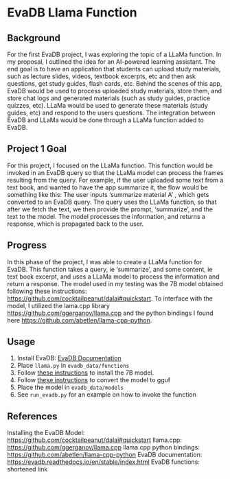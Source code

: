 # EvaDB Llama Function

## Background
For the first EvaDB project, I was exploring the topic of a LLaMa function. In my proposal, I outlined the idea for an AI-powered learning assistant. The end goal is to have an application that students can upload study materials, such as lecture slides, videos, textbook excerpts, etc and then ask questions, get study guides, flash cards, etc. Behind the scenes of this app, EvaDB would be used to process uploaded study materials, store them, and store chat logs and generated materials (such as study guides, practice quizzes, etc). LLaMa would be used to generate these materials (study guides, etc) and respond to the users questions. The integration between EvaDB and LLaMa would be done through a LLaMa function added to EvaDB.

## Project 1 Goal
For this project, I focused on the LLaMa function. This function would be invoked in an EvaDB query so that the LLaMa model can process the frames resulting from the query. For example, if the user uploaded some text from a text book, and wanted to have the app summarize it, the flow would be something like this: The user inputs ‘summarize material A’ , which gets converted to an EvaDB query. The query uses the LLaMa function, so that after we fetch the text, we then provide the prompt, ‘summarize’, and the text to the model. The model processes the information, and returns a response, which is propagated back to the user. 

## Progress
In this phase of the project, I was able to create a LLaMa function for EvaDB. This function takes a query, ie ‘summarize’, and some content, ie text book excerpt, and uses a LLaMa model to process the information and return a response. The model used in my testing was the 7B model obtained following these instructions: https://github.com/cocktailpeanut/dalai#quickstart.
To interface with the model, I utilized the lama.cpp library https://github.com/ggerganov/llama.cpp and the python bindings I found here https://github.com/abetlen/llama-cpp-python.


## Usage
1. Install EvaDB: [EvaDB Documentation](https://evadb.readthedocs.io/en/stable/source/overview/getting-started.html)
2. Place ```llama.py``` in ```evadb_data/functions```
3. Follow [these instructions](https://github.com/cocktailpeanut/dalai#quickstart) to install the 7B model.
4. Follow [these instructions](https://github.com/abetlen/llama-cpp-python#:~:text=Starting%20with%20version%200.1.79%20the%20model%20format%20has%20changed%20from%20ggmlv3%20to%20gguf.%20Old%20model%20files%20can%20be%20converted%20using%20the%20convert%2Dllama%2Dggmlv3%2Dto%2Dgguf.py%20script%20in%20llama.cpp) to convert the model to gguf
5. Place the model in ```evadb_data/models```
6. See ```run_evadb.py``` for an example on how to invoke the function


## References
Installing the EvaDB Model: https://github.com/cocktailpeanut/dalai#quickstart
llama.cpp: https://github.com/ggerganov/llama.cpp
llama.cpp python bindings: https://github.com/abetlen/llama-cpp-python
EvaDB documentation: https://evadb.readthedocs.io/en/stable/index.html
EvaDB functions: shortened link
